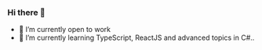 ### Hi there 👋

- 🔭 I’m currently open to work
- 🌱 I’m currently learning TypeScript, ReactJS and advanced topics in C#..
<!--
**neocdex/neocdex** is a ✨ _special_ ✨ repository because its `README.md` (this file) appears on your GitHub profile.

Here are some ideas to get you started:

- 👯 I’m looking to collaborate on ...
- 🤔 I’m looking for help with ...
- 📫 How to reach me: ...
- 😄 Pronouns: ...
- ⚡ Fun fact: ...
-->
